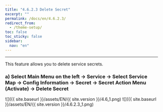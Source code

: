 ```yaml
---
title: "4.6.2.3 Delete Secret"
excerpt: ""
permalink: /docs/en/4.6.2.3/
redirect_from:
  - /theme-setup/
toc: false
toc_sticky: false
sidebar:
  nav: "en"
---
```



---

This feature allows you to delete service secrets.

### a\) Select Main Menu on the left → Service → Select Service Map → Config Information → Secret → Secret Action Menu \(Activate\) → Delete Secret
![]({{ site.baseurl }}/assets/EN/{{ site.version }}/4.6_1.png)
![]({{ site.baseurl }}/assets/EN/{{ site.version }}/4.6.2.3_1.png)
